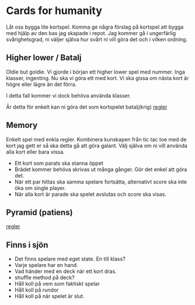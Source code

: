 # Cards for humanity

Låt oss bygga lite kortspel. Komma ge några förslag på kortspel att bygga med hjälp av den bas jag skapade i repot. Jag kommer gå i ungerfärlig svårighetsgrad, ni väljer själva hur svårt ni vill göra det och i vilken ordning.

## Higher lower / Batalj

Oldie but goldie. Vi gjorde i början ett higher lower spel med nummer. Inga klasser, ingenting. Nu ska vi göra ett med kort. Vi ska gissa om nästa kort är högre eller lägre än det förra.

I detta fall kommer vi dock behöva använda klasser.

Är detta för enkelt kan ni göra det som kortspelet batalj(krig)
[regler](https://allakortspel.se/pyramid-patiens/)

## Memory

Enkelt spel med enkla regler. Kombinera kunskapen från tic tac toe med de kort jag gett er så ska detta gå att göra galant. Välj själva om ni vill använda alla kort eller bara vissa.

- Ett kort som parats ska stanna öppet
- Brädet kommer behöva skrivas ut många gånger. Gör det enkel att göra det.
- När ett par hittas ska samma spelare fortsätta, alternativt score ska inte öka om single player.
- När alla kort är parade ska spelet avslutas och score ska visas.

## Pyramid (patiens)

[regler](https://allakortspel.se/pyramid-patiens/)

## Finns i sjön

- Det finns spelare med eget state. En till klass?
- Varje spelare har en hand.
- Vad händer med en deck när ett kort dras.
- shuffle method på deck?
- Håll koll på vem som faktiskt spelar
- Håll koll på rundor
- Håll koll på när spelet är slut.
